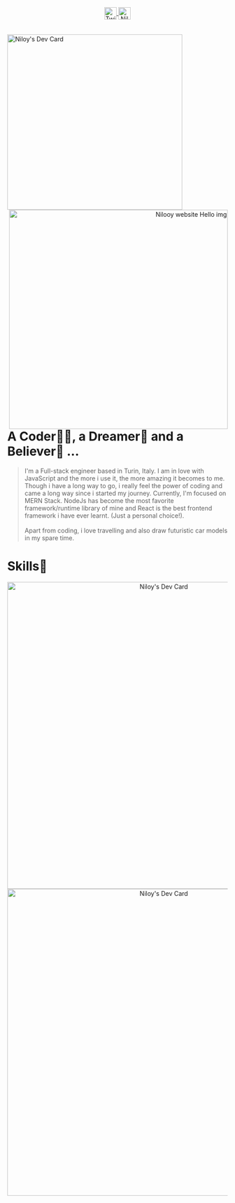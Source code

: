 <div align='center'>
   <a href="https://twitter.com/nil_ooy">
   <img align="center" alt="Twitter Profile of nil_ooy" width="28px" src="https://cdn-icons-png.flaticon.com/128/733/733579.png" />
   </a>
   <a href="https://www.linkedin.com/in/rezwanferdousniloy">
   <img align="center" alt="Niloy's LinkedIN" width="28px" src="https://cdn-icons-png.flaticon.com/128/3536/3536505.png" />
   </a>
</div>
<br/>
</br>
<div>
   <div>
   <a href="https://app.daily.dev/nilooy"><img src="https://api.daily.dev/devcards/e82e7824651646d28d83816d38addc91.png?r=dkm" width="400" alt="Niloy's Dev Card"/></a>
      <a align="right" href="https://nilooy.dev/about">
      <img align="right" src="https://user-images.githubusercontent.com/32486682/156157340-82084377-296b-4e71-9c87-63c6ad64bdd9.svg" width="500" alt="Nilooy website Hello img"/>
      </a>
   </div>
   <br/>
   
   # A Coder👨‍💻, a Dreamer💭 and a Believer💪 ...

> I'm a Full-stack engineer based in Turin, Italy. I am in love with JavaScript and the more i use it, the more amazing it becomes to me. Though i have a long way to go, i really feel the power of coding and came a long way since i started my journey. Currently, I'm focused on MERN Stack. NodeJs has become the most favorite framework/runtime library of mine and React is the best frontend framework i have ever learnt. (Just a personal choice!).<br><br>Apart from coding, i love travelling and also draw futuristic car models in my spare time.

</div>

   # Skills🥇

<div align="center">
   <img  align="center" src="https://user-images.githubusercontent.com/32486682/156167725-e7e38076-50b5-4555-9db5-15d6d95ec67f.svg" width="700" alt="Niloy's Dev        Card"/>
</div>
<div align="center">
   <img  align="center" src="https://user-images.githubusercontent.com/32486682/156167926-b60c2d7c-0368-4032-a1ac-ad1917d010b1.svg" width="700" alt="Niloy's Dev        Card"/>
</div>


